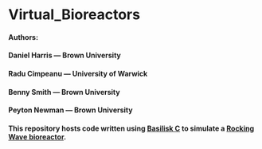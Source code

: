 # Virtual_Bioreactors

#### Authors:
#### Daniel Harris — Brown University
#### Radu Cimpeanu — University of Warwick
#### Benny Smith — Brown University
#### Peyton Newman — Brown University

#### This repository hosts code written using [Basilisk C](http://basilisk.fr) to simulate a [Rocking Wave bioreactor](https://link.springer.com/article/10.1023/A:1008025016272). 
